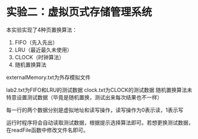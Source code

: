 # 实验二：虚拟页式存储管理系统

本实验实现了4种页置换算法：

1. FIFO（先入先出）
2. LRU（最近最久未使用）
3. CLOCK（时钟算法）
4. 随机置换算法

externalMemory.txt为外存模拟文件

lab2.txt为FIFO和LRU的测试数据
clock.txt为CLOCK的测试数据
随机置换算法未特意设置测试数据（毕竟是随机置换，测试出来每次结果也不一样）

每一行的两个数据分别是虚拟地址和读写操作，读写操作为0表示读，1表示写

运行时程序将会自动读取测试数据，根据提示选择算法即可。若想更换测试数据，在readFile函数中修改文件名即可。
